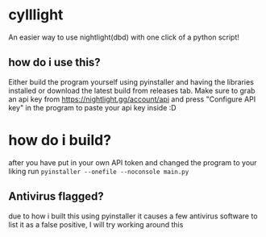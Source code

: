 # cylllight
An easier way to use nightlight(dbd) with one click of a python script!
## how do i use this?
Either build the program yourself using pyinstaller and having the libraries installed or download the latest build from releases tab. Make sure to grab an api key from https://nightlight.gg/account/api and press "Configure API key" in the program to paste your api key inside :D 

# how do i build?
after you have put in your own API token and changed the program to your liking run ```pyinstaller --onefile --noconsole main.py```
## Antivirus flagged?
due to how i built this using pyinstaller it causes a few antivirus software to list it as a false positive, I will try working around this
